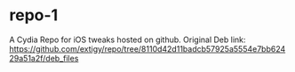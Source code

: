# repo-1
A Cydia Repo for iOS tweaks hosted on github.
Original Deb link:
  https://github.com/extigy/repo/tree/8110d42d11badcb57925a5554e7bb62429a51a2f/deb_files
